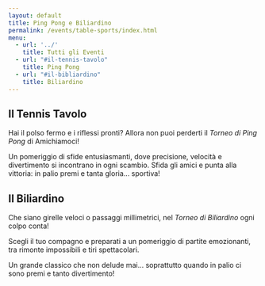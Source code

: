 ```yaml
---
layout: default
title: Ping Pong e Biliardino
permalink: /events/table-sports/index.html
menu:
  - url: '../'
    title: Tutti gli Eventi
  - url: "#il-tennis-tavolo"
    title: Ping Pong
  - url: "#il-bibliardino"
    title: Biliardino
---
```


## Il Tennis Tavolo

Hai il polso fermo e i riflessi pronti?
Allora non puoi perderti il *Torneo di Ping Pong* di Amichiamoci!

Un pomeriggio di sfide entusiasmanti, dove precisione, velocità e divertimento si incontrano in ogni scambio.
Sfida gli amici e punta alla vittoria: in palio premi e tanta gloria... sportiva!

## Il Biliardino

Che siano girelle veloci o passaggi millimetrici, nel *Torneo di Biliardino* ogni colpo conta!

Scegli il tuo compagno e preparati a un pomeriggio di partite emozionanti, tra rimonte impossibili e tiri spettacolari.

Un grande classico che non delude mai... soprattutto quando in palio ci sono premi e tanto divertimento!